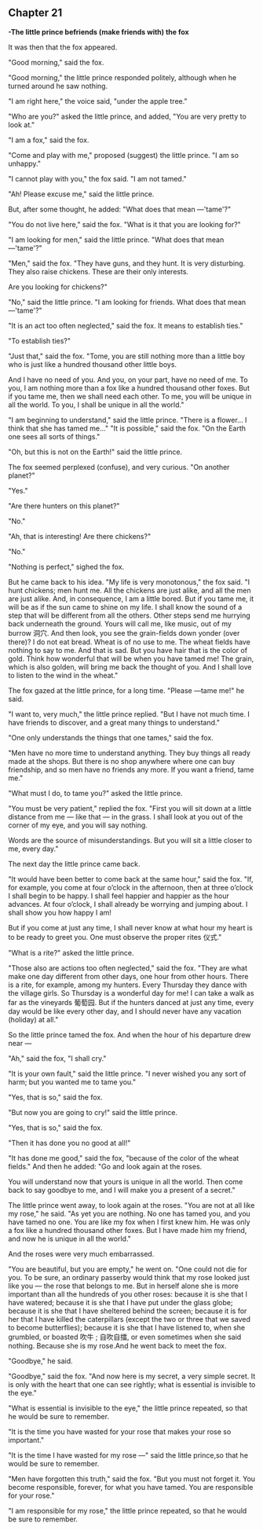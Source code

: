 ## Chapter 21

**-The little prince befriends (make friends with) the fox**


It was then that the fox appeared.

"Good morning," said the fox.

"Good morning," the little prince responded politely, although when he turned around he saw nothing.

"I am right here," the voice said, "under the apple tree."

"Who are you?" asked the little prince, and added, "You are very pretty to look at."

"I am a fox," said the fox.

"Come and play with me," proposed (suggest) the little prince. "I am so unhappy."

"I cannot play with you," the fox said. "I am not tamed."

"Ah! Please excuse me," said the little prince.

But, after some thought, he added: "What does that mean —'tame'?"

"You do not live here," said the fox. "What is it that you are looking for?"

"I am looking for men," said the little prince. "What does that mean —'tame'?"

"Men," said the fox. "They have guns, and they hunt. It is very disturbing. They also raise chickens. These are their only interests. 

Are you looking for chickens?"

"No," said the little prince. "I am looking for friends. What does that mean —'tame'?"

"It is an act too often neglected," said the fox. It means to establish ties."

"To establish ties?"

"Just that," said the fox. "Tome, you are still nothing more than a little boy who is just like a hundred thousand other little boys.

And I have no need of you. And you, on your part, have no need of me. To you, I am nothing more than a fox like a hundred thousand other foxes. But if you tame me, then we shall need each other. To me, you will be unique in all the world. To you, I shall be unique in all the world."

"I am beginning to understand," said the little prince. "There is a flower... I think that she has tamed me..."
"It is possible," said the fox. "On the Earth one sees all sorts of things." 

"Oh, but this is not on the Earth!" said the little prince.

The fox seemed perplexed (confuse), and very curious. "On another planet?"

"Yes."

"Are there hunters on this planet?"

"No."

"Ah, that is interesting! Are there chickens?"

"No."

"Nothing is perfect," sighed the fox.

But he came back to his idea. "My life is very monotonous," the fox said. "I hunt chickens; men hunt me. All the chickens are just alike, and all the men are just alike. And, in consequence, I am a little bored. But if you tame me, it will be as if the sun came to shine on my life. I shall know the sound of a step that will be 
different from all the others. Other steps send me hurrying back underneath the ground. Yours will call me, like music, out of my burrow 洞穴. And then look, you see the grain-fields down yonder (over there)? I do not eat bread. Wheat is of no use to me. The wheat fields have nothing to say to me. And that is sad. But you have hair that is the color of gold. Think how wonderful that will be when you have tamed me! The grain, which is also golden, will bring me back the thought of you. And I shall love to listen to the wind in the wheat."

The fox gazed at the little prince, for a long time. "Please —tame me!" he said.

"I want to, very much," the little prince replied. "But I have not much time. I have friends to discover, and a great many things to understand."

"One only understands the things that one tames," said the fox.

"Men have no more time to understand anything. They buy things all ready made at the shops. But there is no shop anywhere where one can buy friendship, and so men have no friends any more. If you want a friend, tame me."

"What must I do, to tame you?" asked the little prince.

"You must be very patient," replied the fox. "First you will sit down at a little distance from me — like that — in the grass. I shall look at you out of the corner of my eye, and you will say nothing.

Words are the source of misunderstandings. But you will sit a little closer to me, every day." 

The next day the little prince came back.

"It would have been better to come back at the same hour," said the fox. "If, for example, you come at four o’clock in the afternoon, then at three o’clock I shall begin to be happy. I shall feel happier and happier as the hour advances. At four o’clock, I shall already be worrying and jumping about. I shall show you how happy I am!

But if you come at just any time, I shall never know at what hour my heart is to be ready to greet you. One must observe the proper rites 仪式."

"What is a rite?" asked the little prince.

"Those also are actions too often neglected," said the fox. "They are what make one day different from other days, one hour from other hours. There is a rite, for example, among my hunters. Every Thursday they dance with the village girls. So Thursday is a wonderful day for me! I can take a walk as far as the vineyards 葡萄园. But if the hunters danced at just any time, every day would be like every other day, and I should never have any vacation (holiday) at all."

So the little prince tamed the fox. And when the hour of his departure drew near —

"Ah," said the fox, "I shall cry."

"It is your own fault," said the little prince. "I never wished you any sort of harm; but you wanted me to tame you."

"Yes, that is so," said the fox.

"But now you are going to cry!" said the little prince.

"Yes, that is so," said the fox.

"Then it has done you no good at all!"

"It has done me good," said the fox, "because of the color of the wheat fields." And then he added: "Go and look again at the roses.

You will understand now that yours is unique in all the world. Then come back to say goodbye to me, and I will make you a present of a secret."

The little prince went away, to look again at the roses. "You are not at all like my rose," he said. "As yet you are nothing. No one has tamed you, and you have tamed no one. You are like my fox when I first knew him. He was only a fox like a hundred thousand other foxes. But I have made him my friend, and now he is unique in all the world." 

And the roses were very much embarrassed.

"You are beautiful, but you are empty," he went on. "One could not die for you. To be sure, an ordinary passerby would think that my rose looked just like you — the rose that belongs to me. But in herself alone she is more important than all the hundreds of you other roses: because it is she that I have watered; because it is she that I have put under the glass globe; because it is she that I have sheltered behind the screen; because it is for her that I have killed the caterpillars (except the two or three that we saved to become butterflies); because it is she that I have listened to, when she grumbled, or boasted 吹牛 ; 自吹自擂, or even sometimes when she said nothing. Because she is my rose.And he went back to meet the fox. 

"Goodbye," he said.

"Goodbye," said the fox. "And now here is my secret, a very simple secret. It is only with the heart that one can see rightly; what is essential is invisible to the eye."

"What is essential is invisible to the eye," the little prince repeated, so that he would be sure to remember.

"It is the time you have wasted for your rose that makes your rose so important."

"It is the time I have wasted for my rose —" said the little prince,so that he would be sure to remember. 

"Men have forgotten this truth," said the fox. "But you must not forget it. You become responsible, forever, for what you have tamed. You are responsible for your rose."

"I am responsible for my rose," the little prince repeated, so that he would be sure to remember. 
